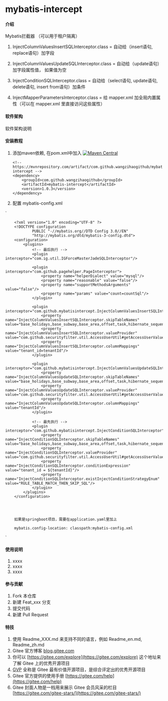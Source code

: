 # mybatis-intercept

#### 介绍
Mybatis拦截器 （可以用于租户隔离）

1. InjectColumnValuesInsertSQLInterceptor.class = 自动给（insert语句, replace语句）加字段

2. InjectColumnValuesUpdateSQLInterceptor.class = 自动给（update语句）加字段属性值， 如果值为空

3. InjectConditionSQLInterceptor.class = 自动给（select语句, update语句, delete语句, insert from语句）加条件

4. InjectMapperParametersInterceptor.class = 给 mapper.xml 加全局内置属性（可以在 mapper.xml 里直接访问这些属性）


#### 软件架构
软件架构说明


#### 安装教程

1.  添加maven依赖, 在pom.xml中加入 [![Maven Central](https://maven-badges.herokuapp.com/maven-central/com.github.wangzihaogithub/mybatis-intercept/badge.svg)](https://search.maven.org/search?q=g:com.github.wangzihaogithub%20AND%20a:mybatis-intercept)


        <!-- https://mvnrepository.com/artifact/com.github.wangzihaogithub/mybatis-intercept -->
        <dependency>
            <groupId>com.github.wangzihaogithub</groupId>
            <artifactId>mybatis-intercept</artifactId>
            <version>1.0.3</version>
        </dependency>
        
2.  配置 mybatis-config.xml

`


        <?xml version="1.0" encoding="UTF-8" ?>
        <!DOCTYPE configuration
                PUBLIC "-//mybatis.org//DTD Config 3.0//EN"
                "http://mybatis.org/dtd/mybatis-3-config.dtd">
        <configuration>
            <plugins>
                <!-- 最后执行 -->
                <plugin interceptor="com.ig.util.IGForceMasterJadeSQLInterceptor"/>
        
                <plugin interceptor="com.github.pagehelper.PageInterceptor">
                    <property name="helperDialect" value="mysql"/>
                    <property name="reasonable" value="false"/>
                    <property name="supportMethodsArguments" value="false"/>
                    <property name="params" value="count=countSql"/>
                </plugin>
        
                <plugin interceptor="com.github.mybatisintercept.InjectColumnValuesInsertSQLInterceptor">
                    <property name="InjectColumnValuesInsertSQLInterceptor.skipTableNames" value="base_holidays,base_subway,base_area,offset,task,hibernate_sequence,help_topic,mapping,sequence_table"/>
                    <property name="InjectColumnValuesInsertSQLInterceptor.valueProvider" value="com.github.securityfilter.util.AccessUserUtil#getAccessUserValue"/>
                    <property name="InjectColumnValuesInsertSQLInterceptor.columnMappings" value="tenant_id=tenantId"/>
                </plugin>
        
                <plugin interceptor="com.github.mybatisintercept.InjectColumnValuesUpdateSQLInterceptor">
                    <property name="InjectColumnValuesUpdateSQLInterceptor.skipTableNames" value="base_holidays,base_subway,base_area,offset,task,hibernate_sequence,help_topic,mapping,sequence_table"/>
                    <property name="InjectColumnValuesUpdateSQLInterceptor.valueProvider" value="com.github.securityfilter.util.AccessUserUtil#getAccessUserValue"/>
                    <property name="InjectColumnValuesUpdateSQLInterceptor.columnMappings" value="tenantId"/>
                </plugin>
        
                <!-- 最先执行 -->
                <plugin interceptor="com.github.mybatisintercept.InjectConditionSQLInterceptor">
                    <property name="InjectConditionSQLInterceptor.skipTableNames" value="base_holidays,base_subway,base_area,offset,task,hibernate_sequence,help_topic,mapping,sequence_table"/>
                    <property name="InjectConditionSQLInterceptor.valueProvider" value="com.github.securityfilter.util.AccessUserUtil#getAccessUserValue"/>
                    <property name="InjectConditionSQLInterceptor.conditionExpression" value="tenant_id = ${tenantId}"/>
                    <property name="InjectConditionSQLInterceptor.existInjectConditionStrategyEnum" value="RULE_TABLE_MATCH_THEN_SKIP_SQL"/>
                </plugin>
            </plugins>
        </configuration>
        
        


        如果是springboot项目，需要在application.yaml里加上
            
        mybatis.config-location: classpath:mybatis-config.xml


`

    

#### 使用说明

1.  xxxx
2.  xxxx
3.  xxxx

#### 参与贡献

1.  Fork 本仓库
2.  新建 Feat_xxx 分支
3.  提交代码
4.  新建 Pull Request


#### 特技

1.  使用 Readme\_XXX.md 来支持不同的语言，例如 Readme\_en.md, Readme\_zh.md
2.  Gitee 官方博客 [blog.gitee.com](https://blog.gitee.com)
3.  你可以 [https://gitee.com/explore](https://gitee.com/explore) 这个地址来了解 Gitee 上的优秀开源项目
4.  [GVP](https://gitee.com/gvp) 全称是 Gitee 最有价值开源项目，是综合评定出的优秀开源项目
5.  Gitee 官方提供的使用手册 [https://gitee.com/help](https://gitee.com/help)
6.  Gitee 封面人物是一档用来展示 Gitee 会员风采的栏目 [https://gitee.com/gitee-stars/](https://gitee.com/gitee-stars/)
